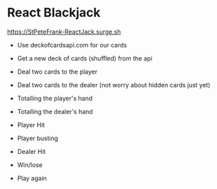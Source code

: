 # React Blackjack

https://StPeteFrank-ReactJack.surge.sh

- Use deckofcardsapi.com for our cards

- Get a new deck of cards (shuffled) from the api

- Deal two cards to the player

- Deal two cards to the dealer (not worry about hidden cards just yet)

- Totalling the player's hand
- Totalling the dealer's hand
- Player Hit

- Player busting

- Dealer Hit
- Win/lose
- Play again
